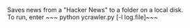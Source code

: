 Saves news from a "Hacker News" to a folder on a local disk.  
To run, enter ~~~ python ycrawler.py [-l log.file]~~~
